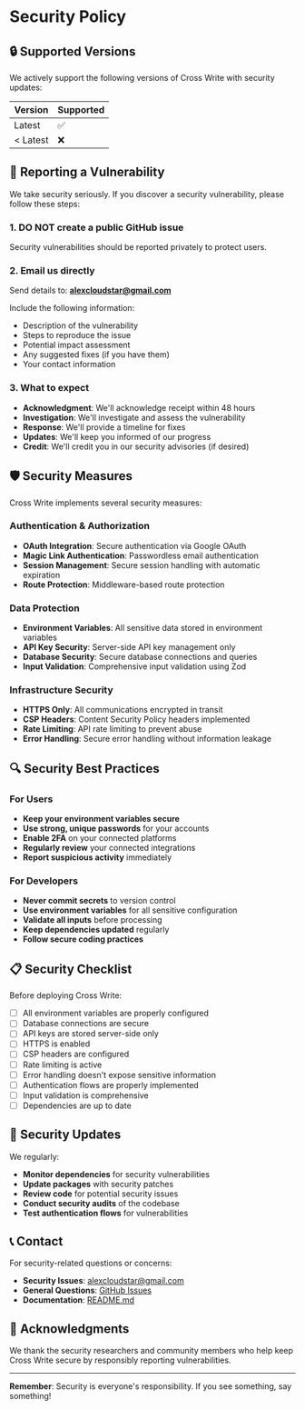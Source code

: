 # Security Policy

## 🔒 Supported Versions

We actively support the following versions of Cross Write with security updates:

| Version  | Supported          |
| -------- | ------------------ |
| Latest   | :white_check_mark: |
| < Latest | :x:                |

## 🚨 Reporting a Vulnerability

We take security seriously. If you discover a security vulnerability, please follow these steps:

### 1. **DO NOT** create a public GitHub issue

Security vulnerabilities should be reported privately to protect users.

### 2. **Email us directly**

Send details to: **alexcloudstar@gmail.com**

Include the following information:

- Description of the vulnerability
- Steps to reproduce the issue
- Potential impact assessment
- Any suggested fixes (if you have them)
- Your contact information

### 3. **What to expect**

- **Acknowledgment**: We'll acknowledge receipt within 48 hours
- **Investigation**: We'll investigate and assess the vulnerability
- **Response**: We'll provide a timeline for fixes
- **Updates**: We'll keep you informed of our progress
- **Credit**: We'll credit you in our security advisories (if desired)

## 🛡️ Security Measures

Cross Write implements several security measures:

### Authentication & Authorization

- **OAuth Integration**: Secure authentication via Google OAuth
- **Magic Link Authentication**: Passwordless email authentication
- **Session Management**: Secure session handling with automatic expiration
- **Route Protection**: Middleware-based route protection

### Data Protection

- **Environment Variables**: All sensitive data stored in environment variables
- **API Key Security**: Server-side API key management only
- **Database Security**: Secure database connections and queries
- **Input Validation**: Comprehensive input validation using Zod

### Infrastructure Security

- **HTTPS Only**: All communications encrypted in transit
- **CSP Headers**: Content Security Policy headers implemented
- **Rate Limiting**: API rate limiting to prevent abuse
- **Error Handling**: Secure error handling without information leakage

## 🔍 Security Best Practices

### For Users

- **Keep your environment variables secure**
- **Use strong, unique passwords** for your accounts
- **Enable 2FA** on your connected platforms
- **Regularly review** your connected integrations
- **Report suspicious activity** immediately

### For Developers

- **Never commit secrets** to version control
- **Use environment variables** for all sensitive configuration
- **Validate all inputs** before processing
- **Keep dependencies updated** regularly
- **Follow secure coding practices**

## 📋 Security Checklist

Before deploying Cross Write:

- [ ] All environment variables are properly configured
- [ ] Database connections are secure
- [ ] API keys are stored server-side only
- [ ] HTTPS is enabled
- [ ] CSP headers are configured
- [ ] Rate limiting is active
- [ ] Error handling doesn't expose sensitive information
- [ ] Authentication flows are properly implemented
- [ ] Input validation is comprehensive
- [ ] Dependencies are up to date

## 🔄 Security Updates

We regularly:

- **Monitor dependencies** for security vulnerabilities
- **Update packages** with security patches
- **Review code** for potential security issues
- **Conduct security audits** of the codebase
- **Test authentication flows** for vulnerabilities

## 📞 Contact

For security-related questions or concerns:

- **Security Issues**: alexcloudstar@gmail.com
- **General Questions**: [GitHub Issues](https://github.com/alexcloudstar/app.crosswrite.app/issues)
- **Documentation**: [README.md](./README.md)

## 🙏 Acknowledgments

We thank the security researchers and community members who help keep Cross Write secure by responsibly reporting vulnerabilities.

---

**Remember**: Security is everyone's responsibility. If you see something, say something!
